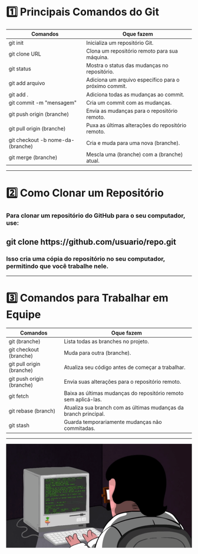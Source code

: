 <h1>1️⃣ Principais Comandos do Git</h1>

Comandos | Oque fazem
---|---
git init | Inicializa um repositório Git.
git clone URL | Clona um repositório remoto para sua máquina.
git status | Mostra o status das mudanças no repositório.
git add arquivo | Adiciona um arquivo específico para o próximo commit.
git add . | Adiciona todas as mudanças ao commit.
git commit -m "mensagem" | Cria um commit com as mudanças.
git push origin (branche) | Envia as mudanças para o repositório remoto.
git pull origin (branche) |  Puxa as últimas alterações do repositório remoto.
git checkout -b nome-da-(branche) | Cria e muda para uma nova (branche).
git merge (branche) |  Mescla uma (branche) com a (branche) atual.


---
<h1>2️⃣ Como Clonar um Repositório</h1>

### Para clonar um repositório do GitHub para o seu computador, use:

<h2>git clone https://github.com/usuario/repo.git  </h2>

### Isso cria uma cópia do repositório no seu computador, permitindo que você trabalhe nele.

---

<h1>3️⃣ Comandos para Trabalhar em Equipe</h1>

Comandos | Oque fazem
---|---
git (branche) | Lista todas as branches no projeto.
git checkout (branche) | Muda para outra (branche).
git pull origin (branche) | Atualiza seu código antes de começar a trabalhar.
git push origin (branche) |Envia suas alterações para o repositório remoto.
git fetch | Baixa as últimas mudanças do repositório remoto sem aplicá-las.
git rebase (branch) | Atualiza sua branch com as últimas mudanças da branch principal.
git stash | Guarda temporariamente mudanças não commitadas.
---

![gif](image.png)





